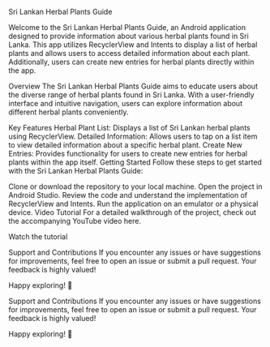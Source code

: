 Sri Lankan Herbal Plants Guide

Welcome to the Sri Lankan Herbal Plants Guide, an Android application designed to provide information about various herbal plants found in Sri Lanka. This app utilizes RecyclerView and Intents to display a list of herbal plants and allows users to access detailed information about each plant. Additionally, users can create new entries for herbal plants directly within the app.

Overview
The Sri Lankan Herbal Plants Guide aims to educate users about the diverse range of herbal plants found in Sri Lanka. With a user-friendly interface and intuitive navigation, users can explore information about different herbal plants conveniently.

Key Features
Herbal Plant List: Displays a list of Sri Lankan herbal plants using RecyclerView.
Detailed Information: Allows users to tap on a list item to view detailed information about a specific herbal plant.
Create New Entries: Provides functionality for users to create new entries for herbal plants within the app itself.
Getting Started
Follow these steps to get started with the Sri Lankan Herbal Plants Guide:

Clone or download the repository to your local machine.
Open the project in Android Studio.
Review the code and understand the implementation of RecyclerView and Intents.
Run the application on an emulator or a physical device.
Video Tutorial
For a detailed walkthrough of the project, check out the accompanying YouTube video here.

Watch the tutorial

Support and Contributions
If you encounter any issues or have suggestions for improvements, feel free to open an issue or submit a pull request. Your feedback is highly valued!

Happy exploring! 🌿





Support and Contributions
If you encounter any issues or have suggestions for improvements, feel free to open an issue or submit a pull request. Your feedback is highly valued!

Happy exploring! 🌿

